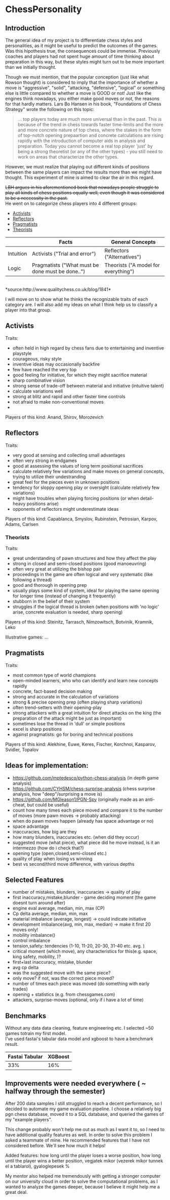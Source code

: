 # ChessPersonality

## Introduction
The general idea of my project is to differentiate chess styles and personalities, as it might be useful to predict the outcomes of the games.<br>
Was this hipothesis true, the consequences could be immense. Previously coaches and players had not spent huge amount of time thinking about preparation in this way, but these styles might turn out to be more important than we initially thought. <br>

Though we must mention, that the popular conception (just like what Rowson thought) is considered to imply that the importance of whether a move is "aggressive", "solid", "attacking, "defensive", "logical" or something else is little compared to whether a move is GOOD or not! Just like the engines think nowadays, you either make good moves or not, the reasons for that hardly matters. 
Lars Bo Hansen in his book, "Foundations of Chess Strategy" wrote the following on this topic: 

> ... top players today are much more universal than in the past. This
> is because of the trend in chess towards faster time-limits and the
> more and more concrete nature of top chess, where the stakes in the
> form of top-notch opening prepaartion and concrete calculations are
> rising rapidly with the introduction of computer aids in analysis and
> preparation. Today you cannot become a real top player 'just' by being
> a strong theoretist (or any of the other types) - you still need to
> work on areas that characterize the other types.

However, we must realize that playing out different kinds of positions between the same players can impact the results more than we might have thought. This experiment of mine is aimed to clear the air in this regard. <br>

~~LBH argues in his aforementioned book that nowadays people struggle to play all kinds of chess positions equally well, even though it was considered to be a neccessity in the past. <br>~~ 
He went on to categorize chess players into 4 different groups: 
  - [Activists](#activists)
  - [Reflectors](#reflectors)
  - [Pragmatists](#pragmatists)
  - [Theorists](#theorists)
  
|                |Facts|General Concepts|
|----------------|-------------------------------|-----------------------------|
|Intuition|Activists ("Trial and error")          |Reflectors ("Alternatives")            |
|Logic          |Pragmatists ("What must be done must be done..")            |Theorists ("A model for everything") 

<br>
*source:http://www.qualitychess.co.uk/blog/1841*
  
I will move on to show what he thinks the recognizable traits of each category are. I will also add my ideas on what I think help us to classify a player into that group. 

## Activists

Traits:

- often held in high regard by chess fans due to entertaining and inventive playstyle
- courageous, risky style 
- inventive ideas may occasionally backfire
- few have reached the very top
- good feeling for initiative, for which they might sacrifice material
- sharp combinative vision
- strong sense of trade-off between material and initiative (intuitive talent)
- calculate variations well
- strong at blitz and rapid and other faster time controls
- not afraid to make non-conventional moves
- 

  
Players of this kind: Anand, Shirov, Morozevich


## Reflectors

Traits:

- very good at sensing and collecting small advantages
- often very strong in endgames 
- good at assessing the values of long term positional sacrifices 
- calculate relatively few variations and make moves on general concepts, trying to utilize their undestranding
- great feel for the pieces even in unknown positions
- tendency for sloppy opening play or oversight (calculate relatively few variations)
- might have troubles when playing forcing positions (or when detail-heavy positions arise)
- opponents of reflectors might underestimate ideas

  
Players of this kind: Capablanca, Smyslov, Rubinstein, Petrosian, Karpov, Adams, Carlsen

### Theorists

Traits:
  - great understanding of pawn structures and how they affect the play
  - strong in closed and semi-closed positions (good manoeuvring)
  - often very great at utilizing the bishop pair
  - proceedings in the game are often logical and very systematic (like following a thread)
  - good and thorough in opening prep
  - usually plays some kind of system, ideal for playing the same opening for longer time (instead of changing it frequently)
  - stubborn in the belief of their system
  - struggles if the logical thread is broken (when positions with 'no logic' arise, concrete evaluation is needed, sharp opening)
  
Players of this kind: Steinitz, Tarrasch, Nimzowitsch, Botvinik, Kramnik, Leko

Illustrative games: ...

## Pragmatists

Traits:

- most common type of world champions
- open-minded learners, who who can identify and learn new concepts rapidly
- concrete, fact-based decision making
- strong and accurate in the calculation of variations
- strong & precise opening prep (often playing sharp variations)
- often trend-setters with their opening-play
- strong attackers with a great intuition for direct attacks on the king (the preparation of the attack might be just as important)
- sometimes lose the thread in 'dull' or simple positions
- excel is sharp positions
- against pragmatists: go for boring and technical positions

  
Players of this kind: Alekhine, Euwe, Keres, Fischer, Korchnoi, Kasparov, Svidler, Topalov



## Ideas for implementation:
  - https://github.com/mptedesco/python-chess-analysis (in depth game analysis)
  - https://github.com/CYHSM/chess-surprise-analysis (chess surprise analysis, how "deep"/surprising a move is)
  - https://github.com/MGleason1/PGN-Spy (originally made as an anti-cheat, but could be useful)
  - count how many times each piece moved and compare it to the number of moves (more pawn moves -> probably attacking)
  - when do pawn moves happen (already has space advantage or no)
  - space advantage
  - inaccuracies, how big are they
  - how many blunders, inaccuracies etc. (when did they occur)
  - suggested move (what piece), what piece did he move instead, is it an intermezzo (how do i check that?)
  - opening type (open,closed,semi-closed etc.)
  - quality of play when losing vs winning
  - best vs second/third move difference, with various depths

## Selected Features
  - number of mistakes, blunders, inaccuracies -> quality of play
  - first inaccuracy,mistake,blunder - game deciding moment (the game doesnt turn around after)
  - engine eval average, median, min, max (CP)
  - Cp delta average, median, min, max
  - material imbalance (average, longest) -> could indicate initiative
  - development imbalance(avg, min, max, median) -> make it first 20 moves only!
  - mobility imbalance()
  - control imbalance
  - tension,safety: tendencies (1-10, 11-20, 20-30, 31-40 etc. avg. )
  - critical moment (which move), any characteristics for this(e.g. space, king safety, mobility, )?
  - first+last inaccuracy, mistake, blunder
  - avg cp delta
  - was the suggested move with the same piece?
  - only move? if not, was the correct piece moved?
  - number of times each piece was moved (do something with early trades)
  - opening + statistics (e.g. from chessgames.com)
  - attackers, surprise-moves (optional, only if i have a lot of time)

## Benchmarks 

Without any data data cleaning, feature engineering etc. I selected ~50 games totrain my first model. <br>
I've used fastai's tabular data model and xgboost to have a benchmark result.<br>

Fastai Tabular | XGBoost
------------ | -------------
33% | 16%

## Improvements were needed everywhere ( ~ halfway through the semester)

After 200 data samples I still struggled to reach a decent performance, so I decided to automate my game evaluation pipeline.
I choose a relatively big pgn chess database, moved it to a SQL database, and queried the games of my "example players".

This change probably won't help me out as much as I want it to, so I need to have additional quality features as well. 
In order to solve this problem I asked a teammate of mine. He recommended features that I have not considered before. 
We'll see how much it helps!

Added features: how long until the player loses a worse position, how long until the player wins a better position, vegjatek mikor (vezerek mikor tunnek el a tablarol), gyaloglepesek % 

My mentor also helped me tremendously with getting a stronger computer on our university cloud in order to solve the computational problems, as I wanted to analyze the games deeper, because I believe it might help me a great deal. 
